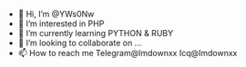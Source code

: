 - 👋 Hi, I’m @YWs0Nw
- 👀 I’m interested in PHP
- 🌱 I’m currently learning PYTHON & RUBY
- 💞️ I’m looking to collaborate on ...
- 📫 How to reach me Telegram@Imdownxx Icq@Imdownxx

<!---
YWs0Nw/YWs0Nw is a ✨ special ✨ repository because its `README.md` (this file) appears on your GitHub profile.
You can click the Preview link to take a look at your changes.
--->

